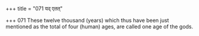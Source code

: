 +++
title = "071 यद् एतत्"

+++
071	These twelve thousand (years) which thus have been just mentioned as the total of four (human) ages, are called one age of the gods.